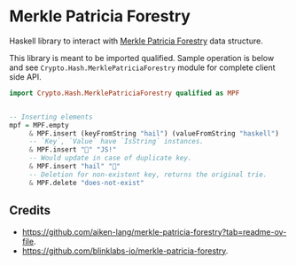 # Merkle Patricia Forestry

Haskell library to interact with [Merkle Patricia Forestry](https://github.com/aiken-lang/merkle-patricia-forestry?tab=readme-ov-file) data structure.

This library is meant to be imported qualified. Sample operation is below and see `Crypto.Hash.MerklePatriciaForestry` module for complete client side API.


```haskell
import Crypto.Hash.MerklePatriciaForestry qualified as MPF


-- Inserting elements
mpf = MPF.empty 
     & MPF.insert (keyFromString "hail") (valueFromString "haskell")
     -- `Key`, `Value` have `IsString` instances.
     & MPF.insert "🚫" "JS!"
     -- Would update in case of duplicate key.
     & MPF.insert "hail" "🐼"
     -- Deletion for non-existent key, returns the original trie.
     & MPF.delete "does-not-exist"
```
<!-- TODO: Write more examples -->

## Credits

* https://github.com/aiken-lang/merkle-patricia-forestry?tab=readme-ov-file.
* https://github.com/blinklabs-io/merkle-patricia-forestry.